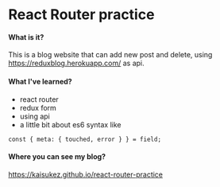 # React Router practice

#### What is it?

This is a blog website that can add new post and delete, using https://reduxblog.herokuapp.com/ as api.

#### What I've learned?

- react router
- redux form
- using api
- a little bit about es6 syntax like

```
const { meta: { touched, error } } = field;
```

#### Where you can see my blog?

https://kaisukez.github.io/react-router-practice
